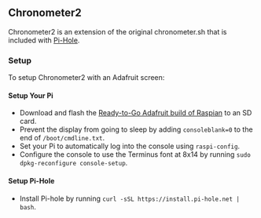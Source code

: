 ## Chronometer2
Chronometer2 is an extension of the original chronometer.sh that is included with [Pi-Hole](https://pi-hole.net).

### Setup
To setup Chronometer2 with an Adafruit screen:

#### Setup Your Pi
- Download and flash the [Ready-to-Go Adafruit build of Raspian](https://learn.adafruit.com/adafruit-pitft-28-inch-resistive-touchscreen-display-raspberry-pi/easy-install#ready-to-go-image) to an SD card.
- Prevent the display from going to sleep by adding ```consoleblank=0``` to the end of ```/boot/cmdline.txt```.
- Set your Pi to automatically log into the console using ```raspi-config```.
- Configure the console to use the Terminus font at 8x14 by running ```sudo dpkg-reconfigure console-setup```.

#### Setup Pi-Hole
- Install Pi-hole by running ```curl -sSL https://install.pi-hole.net | bash```.
